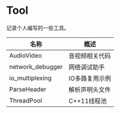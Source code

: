 # Tool

记录个人编写的一些工具。



| 名称             | 概述           |
| ---------------- | -------------- |
| AudioVideo       | 音视频相关代码 |
| network_debugger | 网络调试助手   |
| io_multiplexing  | IO多路复用示例 |
| ParseHeader      | 解析声明头文件 |
| ThreadPool       | C++11线程池    |


